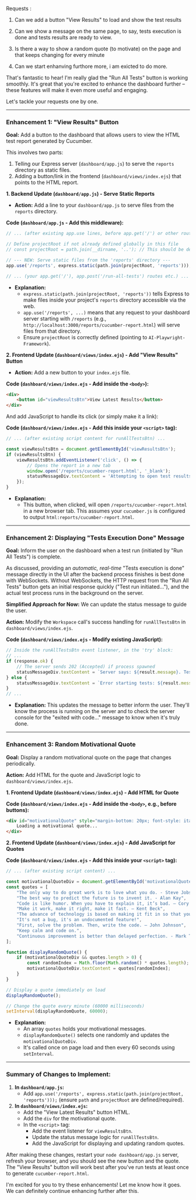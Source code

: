 Requests : 

1. Can we add a button "View Results" to load and show the test results

2. Can we show a message on the same page, to say, tests execution is done and tests results are ready to view.

3. Is there a way to show a random quote (to motivate) on the page and that keeps changing for every minute

4. Can we start enhanving furthore more, i am exicted to do more.


That's fantastic to hear! I'm really glad the "Run All Tests" button is working smoothly. It's great that you're excited to enhance the dashboard further – these features will make it even more useful and engaging.

Let's tackle your requests one by one.

---
### **Enhancement 1: "View Results" Button**

**Goal:** Add a button to the dashboard that allows users to view the HTML test report generated by Cucumber.

This involves two parts:
1.  Telling our Express server (`dashboard/app.js`) to serve the `reports` directory as static files.
2.  Adding a button/link in the frontend (`dashboard/views/index.ejs`) that points to the HTML report.

**1. Backend Update (`dashboard/app.js`) - Serve Static Reports**

* **Action:** Add a line to your `dashboard/app.js` to serve files from the `reports` directory.

**Code (`dashboard/app.js` - Add this middleware):**
```javascript
// ... (after existing app.use lines, before app.get('/') or other routes) ...

// Define projectRoot if not already defined globally in this file
// const projectRoot = path.join(__dirname, '..'); // This should be defined near the top

// --- NEW: Serve static files from the 'reports' directory ---
app.use('/reports', express.static(path.join(projectRoot, 'reports')));

// ... (your app.get('/'), app.post('/run-all-tests') routes etc.) ...
```
* **Explanation:**
    * `express.static(path.join(projectRoot, 'reports'))` tells Express to make files inside your project's `reports` directory accessible via the web.
    * `app.use('/reports', ...)` means that any request to your dashboard server starting with `/reports` (e.g., `http://localhost:3000/reports/cucumber-report.html`) will serve files from that directory.
    * Ensure `projectRoot` is correctly defined (pointing to `AI-Playwright-Framework`).

**2. Frontend Update (`dashboard/views/index.ejs`) - Add "View Results" Button**

* **Action:** Add a new button to your `index.ejs` file.

**Code (`dashboard/views/index.ejs` - Add inside the `<body>`):**
```html
<div>
    <button id="viewResultsBtn">View Latest Results</button>
</div>

```

And add JavaScript to handle its click (or simply make it a link):

**Code (`dashboard/views/index.ejs` - Add this inside your `<script>` tag):**
```javascript
// ... (after existing script content for runAllTestsBtn) ...

const viewResultsBtn = document.getElementById('viewResultsBtn');
if (viewResultsBtn) {
    viewResultsBtn.addEventListener('click', () => {
        // Opens the report in a new tab
        window.open('/reports/cucumber-report.html', '_blank');
        statusMessageDiv.textContent = 'Attempting to open test results in a new tab. Ensure tests have run and generated a report.';
    });
}
```
* **Explanation:**
    * This button, when clicked, will open `/reports/cucumber-report.html` in a new browser tab. This assumes your `cucumber.js` is configured to output `html:reports/cucumber-report.html`.

---
### **Enhancement 2: Displaying "Tests Execution Done" Message**

**Goal:** Inform the user on the dashboard when a test run (initiated by "Run All Tests") is complete.

As discussed, providing an *automatic, real-time* "Tests execution is done" message directly in the UI after the backend process finishes is best done with WebSockets. Without WebSockets, the HTTP request from the "Run All Tests" button gets an initial response quickly ("Test run initiated..."), and the actual test process runs in the background on the server.

**Simplified Approach for Now:** We can update the status message to guide the user.

**Action:** Modify the `Workspace` call's success handling for `runAllTestsBtn` in `dashboard/views/index.ejs`.

**Code (`dashboard/views/index.ejs` - Modify existing JavaScript):**
```javascript
// Inside the runAllTestsBtn event listener, in the 'try' block:
// ...
if (response.ok) {
    // The server sends 202 (Accepted) if process spawned
    statusMessageDiv.textContent = `Server says: ${result.message}. Test run is in progress in the server console. It will log 'exited' when complete. Once finished, click 'View Latest Results'.`;
} else {
    statusMessageDiv.textContent = `Error starting tests: ${result.message || response.statusText}`;
}
// ...
```
* **Explanation:** This updates the message to better inform the user. They'll know the process is running on the server and to check the server console for the "exited with code..." message to know when it's truly done.

---
### **Enhancement 3: Random Motivational Quote**

**Goal:** Display a random motivational quote on the page that changes periodically.

**Action:** Add HTML for the quote and JavaScript logic to `dashboard/views/index.ejs`.

**1. Frontend Update (`dashboard/views/index.ejs`) - Add HTML for Quote**

**Code (`dashboard/views/index.ejs` - Add inside the `<body>`, e.g., before buttons):**
```html
<div id="motivationalQuote" style="margin-bottom: 20px; font-style: italic; color: #555;">
    Loading a motivational quote...
</div>
```

**2. Frontend Update (`dashboard/views/index.ejs`) - Add JavaScript for Quotes**

**Code (`dashboard/views/index.ejs` - Add this inside your `<script>` tag):**
```javascript
// ... (after existing script content) ...

const motivationalQuoteDiv = document.getElementById('motivationalQuote');
const quotes = [
    "The only way to do great work is to love what you do. - Steve Jobs",
    "The best way to predict the future is to invent it. - Alan Kay",
    "Code is like humor. When you have to explain it, it’s bad. – Cory House",
    "Make it work, make it right, make it fast. – Kent Beck",
    "The advance of technology is based on making it fit in so that you don't really even notice it, so it's part of everyday life. - Bill Gates",
    "It's not a bug, it's an undocumented feature!",
    "First, solve the problem. Then, write the code. – John Johnson",
    "Keep calm and code on.",
    "Continuous improvement is better than delayed perfection. - Mark Twain"
];

function displayRandomQuote() {
    if (motivationalQuoteDiv && quotes.length > 0) {
        const randomIndex = Math.floor(Math.random() * quotes.length);
        motivationalQuoteDiv.textContent = quotes[randomIndex];
    }
}

// Display a quote immediately on load
displayRandomQuote();

// Change the quote every minute (60000 milliseconds)
setInterval(displayRandomQuote, 60000);
```
* **Explanation:**
    * An array `quotes` holds your motivational messages.
    * `displayRandomQuote()` selects one randomly and updates the `motivationalQuoteDiv`.
    * It's called once on page load and then every 60 seconds using `setInterval`.

---
### **Summary of Changes to Implement:**

1.  **In `dashboard/app.js`:**
    * Add `app.use('/reports', express.static(path.join(projectRoot, 'reports')));` (ensure `path` and `projectRoot` are defined/required).
2.  **In `dashboard/views/index.ejs`:**
    * Add the "View Latest Results" button HTML.
    * Add the `div` for the motivational quote.
    * In the `<script>` tag:
        * Add the event listener for `viewResultsBtn`.
        * Update the status message logic for `runAllTestsBtn`.
        * Add the JavaScript for displaying and updating random quotes.

After making these changes, restart your `node dashboard/app.js` server, refresh your browser, and you should see the new button and the quote. The "View Results" button will work best after you've run tests at least once to generate `cucumber-report.html`.

I'm excited for you to try these enhancements! Let me know how it goes. We can definitely continue enhancing further after this.
